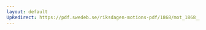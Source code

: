 ```yaml
---
layout: default
UpRedirect: https://pdf.swedeb.se/riksdagen-motions-pdf/1868/mot_1868__ak__00255/mot_1868__ak__00255_002.pdf
---
```


